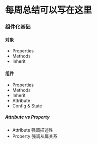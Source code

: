 # 每周总结可以写在这里

### 组件化基础

#### 对象

- Properties
- Methods
- Inherit

#### 组件

- Properties
- Methods
- Inherit
- Attribute
- Config & State

##### Attribute vs Property
- Attribute 强调描述性
- Property 强调从属关系